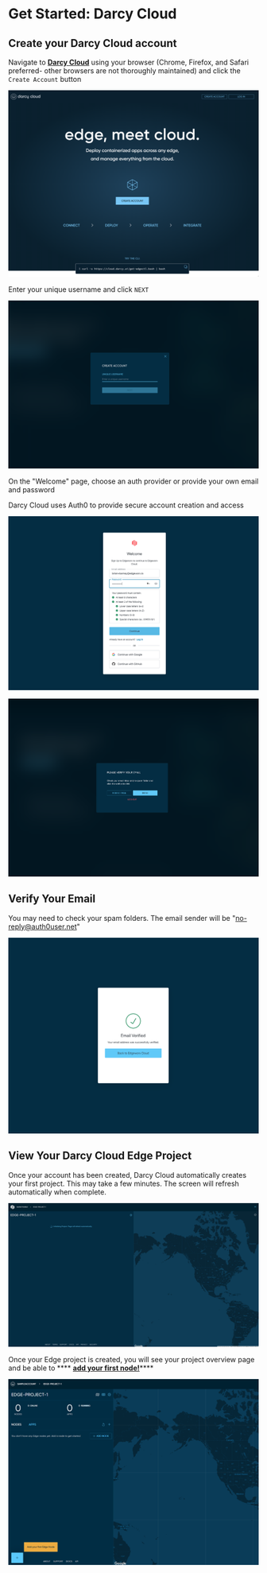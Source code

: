 # Get Started: Darcy Cloud

## Create your Darcy Cloud account



Navigate to [**Darcy Cloud**](https://cloud.darcy.ai/welcome) using your browser (Chrome, Firefox, and Safari preferred- other browsers are not thoroughly maintained) and click the `Create Account` button

![Darcy Cloud Welcome Page](../../.gitbook/assets/cloud-home.png)

Enter your unique username and click `NEXT`

![Create Account](<../../.gitbook/assets/image (8).png>)

On the "Welcome" page, choose an auth provider or provide your own email and password

Darcy Cloud uses Auth0 to provide secure account creation and access

![Create Account Auth0](<../../.gitbook/assets/image (9) (1).png>)

![Verify Email](<../../.gitbook/assets/image (12).png>)

## Verify Your Email

You may need to check your spam folders. The email sender will be "no-reply@auth0user.net"

![Email Verified](<../../.gitbook/assets/image (14) (1).png>)

## View Your Darcy Cloud Edge Project

Once your account has been created, Darcy Cloud automatically creates your first project. This may take a few minutes. The screen will refresh automatically when complete.

![Your Project is Being Created](<../../.gitbook/assets/image (10).png>)

Once your Edge project is created, you will see your project overview page and be able to **** [**add your first node!**](get-started-add-node.md)****

![Project Overview](../../.gitbook/assets/1done.png)

